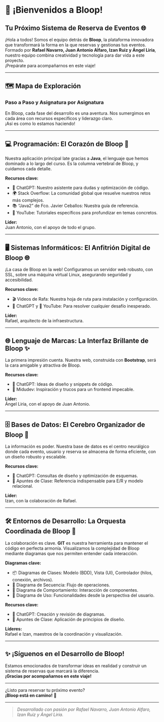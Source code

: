 # 🚀 ¡Bienvenidos a Bloop!  
## Tu Próximo Sistema de Reserva de Eventos 🌐

¡Hola a todos! Somos el equipo detrás de **Bloop**, la plataforma innovadora que transformará la forma en la que reservas y gestionas tus eventos.  
Formado por **Rafael Navarro, Juan Antonio Alfaro, Izan Ruiz y Ángel Liria**, nuestro equipo combina creatividad y tecnología para dar vida a este proyecto.  
¡Prepárate para acompañarnos en este viaje!

---

## 🗺️ Mapa de Exploración  
### Paso a Paso y Asignatura por Asignatura

En Bloop, cada fase del desarrollo es una aventura. Nos sumergimos en cada área con recursos específicos y liderazgo claro.  
¡Así es como lo estamos haciendo!

---

## 💻 Programación: El Corazón de Bloop 💖

Nuestra aplicación principal late gracias a **Java**, el lenguaje que hemos dominado a lo largo del curso. Es la columna vertebral de Bloop, y cuidamos cada detalle.

**Recursos clave:**
- 🤖 ChatGPT: Nuestro asistente para dudas y optimización de código.
- 🌍 Stack Overflow: La comunidad global que resuelve nuestros retos más complejos.
- 📚 “Java2” de Fco. Javier Ceballos: Nuestra guía de referencia.
- 🎥 YouTube: Tutoriales específicos para profundizar en temas concretos.

**Líder:**  
Juan Antonio, con el apoyo de todo el grupo.

---

## 🖥️ Sistemas Informáticos: El Anfitrión Digital de Bloop 🌐

¡La casa de Bloop en la web! Configuramos un servidor web robusto, con SSL, sobre una máquina virtual Linux, asegurando seguridad y accesibilidad.

**Recursos clave:**
- 🎬 Videos de Rafa: Nuestra hoja de ruta para instalación y configuración.
- 🤖 ChatGPT y 🎥 YouTube: Para resolver cualquier desafío inesperado.

**Líder:**  
Rafael, arquitecto de la infraestructura.

---

## 🌐 Lenguaje de Marcas: La Interfaz Brillante de Bloop ✨

La primera impresión cuenta. Nuestra web, construida con **Bootstrap**, será la cara amigable y atractiva de Bloop.

**Recursos clave:**
- 🤖 ChatGPT: Ideas de diseño y snippets de código.
- 🎥 Midudev: Inspiración y trucos para un frontend impecable.

**Líder:**  
Ángel Liria, con el apoyo de Juan Antonio.

---

## 🗄️ Bases de Datos: El Cerebro Organizador de Bloop 🧠

La información es poder. Nuestra base de datos es el centro neurálgico donde cada evento, usuario y reserva se almacena de forma eficiente, con un diseño robusto y escalable.

**Recursos clave:**
- 🤖 ChatGPT: Consultas de diseño y optimización de esquemas.
- 📓 Apuntes de Clase: Referencia indispensable para E/R y modelo relacional.

**Líder:**  
Izan, con la colaboración de Rafael.

---

## 🛠️ Entornos de Desarrollo: La Orquesta Coordinada de Bloop 🤝

La colaboración es clave. **GIT** es nuestra herramienta para mantener el código en perfecta armonía. Visualizamos la complejidad de Bloop mediante diagramas que nos permiten entender cada interacción.

**Diagramas clave:**
- 📦 Diagramas de Clases: Modelo (BDD), Vista (UI), Controlador (hilos, conexión, archivos).
- 🔄 Diagrama de Secuencia: Flujo de operaciones.
- 🧩 Diagrama de Comportamiento: Interacción de componentes.
- 👤 Diagrama de Uso: Funcionalidades desde la perspectiva del usuario.

**Recursos clave:**
- 🤖 ChatGPT: Creación y revisión de diagramas.
- 📓 Apuntes de Clase: Aplicación de principios de diseño.

**Líderes:**  
Rafael e Izan, maestros de la coordinación y visualización.

---

## ✨ ¡Síguenos en el Desarrollo de Bloop!

Estamos emocionados de transformar ideas en realidad y construir un sistema de reservas que marcará la diferencia.  
**¡Gracias por acompañarnos en este viaje!**

---

¿Listo para reservar tu próximo evento?  
**¡Bloop está en camino!** 🚀

---

> _Desarrollado con pasión por Rafael Navarro, Juan Antonio Alfaro, Izan Ruiz y Ángel Liria._
